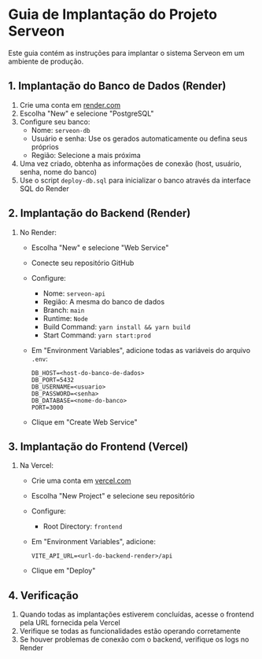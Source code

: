 # Guia de Implantação do Projeto Serveon

Este guia contém as instruções para implantar o sistema Serveon em um ambiente de produção.

## 1. Implantação do Banco de Dados (Render)

1. Crie uma conta em [render.com](https://render.com)
2. Escolha "New" e selecione "PostgreSQL"
3. Configure seu banco:
   - Nome: `serveon-db`
   - Usuário e senha: Use os gerados automaticamente ou defina seus próprios
   - Região: Selecione a mais próxima
4. Uma vez criado, obtenha as informações de conexão (host, usuário, senha, nome do banco)
5. Use o script `deploy-db.sql` para inicializar o banco através da interface SQL do Render

## 2. Implantação do Backend (Render)

1. No Render:
   - Escolha "New" e selecione "Web Service"
   - Conecte seu repositório GitHub
   - Configure:
     - Nome: `serveon-api`
     - Região: A mesma do banco de dados
     - Branch: `main`
     - Runtime: `Node`
     - Build Command: `yarn install && yarn build`
     - Start Command: `yarn start:prod`
   
   - Em "Environment Variables", adicione todas as variáveis do arquivo `.env`:
     ```
     DB_HOST=<host-do-banco-de-dados>
     DB_PORT=5432
     DB_USERNAME=<usuario>
     DB_PASSWORD=<senha>
     DB_DATABASE=<nome-do-banco>
     PORT=3000
     ```
   
   - Clique em "Create Web Service"

## 3. Implantação do Frontend (Vercel)

1. Na Vercel:
   - Crie uma conta em [vercel.com](https://vercel.com)
   - Escolha "New Project" e selecione seu repositório
   - Configure:
     - Root Directory: `frontend`
   
   - Em "Environment Variables", adicione:
     ```
     VITE_API_URL=<url-do-backend-render>/api
     ```
   
   - Clique em "Deploy"

## 4. Verificação

1. Quando todas as implantações estiverem concluídas, acesse o frontend pela URL fornecida pela Vercel
2. Verifique se todas as funcionalidades estão operando corretamente
3. Se houver problemas de conexão com o backend, verifique os logs no Render